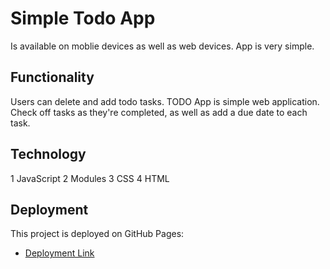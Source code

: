 # Simple Todo App

Is available on moblie devices as well as web devices.
App is very simple.
## Functionality

Users can delete and add todo tasks. TODO App is simple web application. Check off tasks as they're completed, as well as add a due date to each task.

## Technology

1 JavaScript
2 Modules
3 CSS
4 HTML

## Deployment

This project is deployed on GitHub Pages:

- [Deployment Link](https://drewzown.github.io/se_project_todo-app/)
